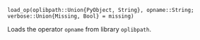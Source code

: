 ```
load_op(oplibpath::Union{PyObject, String}, opname::String; verbose::Union{Missing, Bool} = missing)
```

Loads the operator `opname` from library `oplibpath`.
